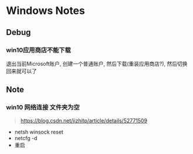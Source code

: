 Windows Notes
=============

## Debug

### win10应用商店不能下载

退出当前Microsoft账户, 创建一个普通账户, 然后下载(重装应用商店?), 然后切换回来就可以了

Note
----

### win10 网络连接 文件夹为空

> <https://blog.csdn.net/jizhitp/article/details/52771509>

- netsh winsock reset
- netcfg -d
- 重启
